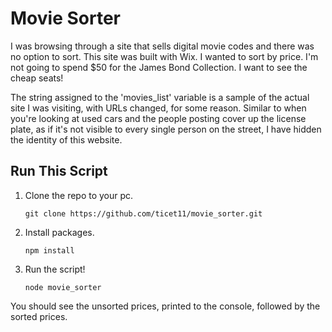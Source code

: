 # Movie Sorter

I was browsing through a site that sells digital movie codes and there was no option to sort. This site was built with Wix. I wanted to sort by price. I'm not going to spend $50 for the James Bond Collection. I want to see the cheap seats!

The string assigned to the 'movies_list' variable is a sample of the actual site I was visiting, with URLs changed, for some reason. Similar to when you're looking at used cars and the people posting cover up the license plate, as if it's not visible to every single person on the street, I have hidden the identity of this website.

## Run This Script

1. Clone the repo to your pc.

    `git clone https://github.com/ticet11/movie_sorter.git`
2. Install packages.

    `npm install`
3. Run the script!

    `node movie_sorter`

You should see the unsorted prices, printed to the console, followed by the sorted prices.
